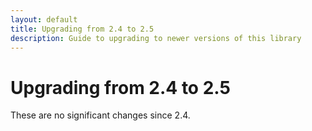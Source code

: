 ```yaml
---
layout: default
title: Upgrading from 2.4 to 2.5
description: Guide to upgrading to newer versions of this library
---
```


# Upgrading from 2.4 to 2.5

These are no significant changes since 2.4.
